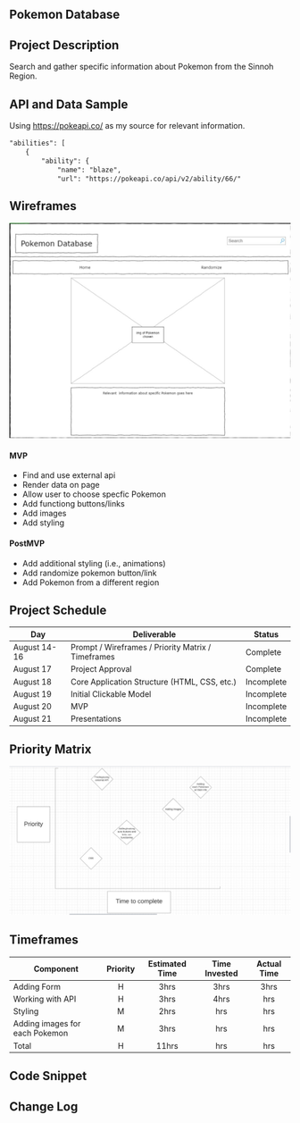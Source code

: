 ## Pokemon Database

## Project Description

Search and gather specific information about Pokemon from the Sinnoh Region.

## API and Data Sample

Using https://pokeapi.co/ as my source for relevant information.

    "abilities": [
        {
            "ability": {
                "name": "blaze",
                "url": "https://pokeapi.co/api/v2/ability/66/"

## Wireframes

<img src="wireframe.png">

#### MVP 

- Find and use external api 
- Render data on page 
- Allow user to choose specfic Pokemon
- Add functiong buttons/links
- Add images
- Add styling

#### PostMVP

- Add additional styling (i.e., animations)
- Add randomize pokemon button/link
- Add Pokemon from a different region

## Project Schedule

|  Day | Deliverable | Status
|---|---| ---|
|August 14-16| Prompt / Wireframes / Priority Matrix / Timeframes | Complete
|August 17| Project Approval | Complete
|August 18| Core Application Structure (HTML, CSS, etc.) | Incomplete
|August 19| Initial Clickable Model  | Incomplete
|August 20| MVP | Incomplete
|August 21| Presentations | Incomplete

## Priority Matrix

<img src="Priority-matrix.png">

## Timeframes

| Component | Priority | Estimated Time | Time Invested | Actual Time |
| --- | :---: |  :---: | :---: | :---: |
| Adding Form | H | 3hrs| 3hrs | 3hrs |
| Working with API | H | 3hrs| 4hrs | hrs |
| Styling | M | 2hrs | hrs | hrs |
| Adding images for each Pokemon | M | 3hrs | hrs | hrs|
| Total | H | 11hrs| hrs | hrs |

## Code Snippet



## Change Log

